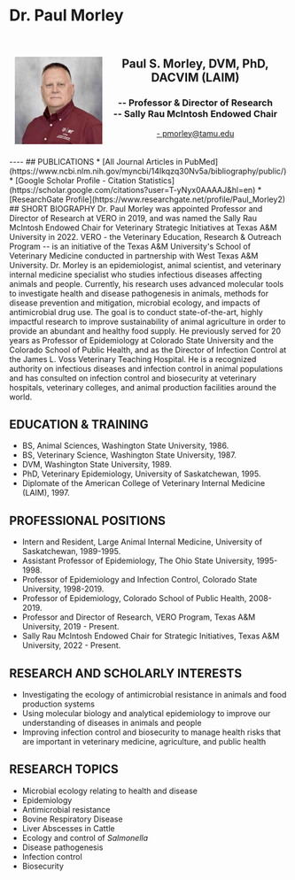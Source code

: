 # Dr. Paul Morley

<div style="display: grid; grid-template-columns: 1fr 2fr; grid-template-rows: auto auto; gap: 10px; padding: 10px;">
  <div style="grid-column: 1; grid-row: 1 / span 2; text-align: center;">
    <h2>  </h2>
       <img src="../assets/1.Morley.2023.web_small2.jpg" alt="Morley" loading="lazy" width="250" style="margin-right: 2px;"/>
  </div>
  <div style="grid-column: 2; grid-row: 1; text-align: center;">
    <h2><b>Paul S. Morley, DVM, PhD, DACVIM (LAIM)</h2></b>
    <h3>-- Professor & Director of Research<br>
        -- Sally Rau McIntosh Endowed Chair </h3>
    <p><a href="mailto:pmorley@tamu.edu">- pmorley@tamu.edu</a></p>
  </div>
  </div>
----
## PUBLICATIONS
* [All Journal Articles in PubMed](https://www.ncbi.nlm.nih.gov/myncbi/14Ikqzq30Nv5a/bibliography/public/)
* [Google Scholar Profile - Citation Statistics](https://scholar.google.com/citations?user=T-yNyx0AAAAJ&hl=en)
* [ResearchGate Profile](https://www.researchgate.net/profile/Paul_Morley2)
## SHORT BIOGRAPHY
Dr. Paul Morley was appointed Professor and Director of Research at VERO in 2019, and was named the Sally Rau McIntosh Endowed Chair for Veterinary Strategic Initiatives at Texas A&M University in 2022.  VERO - the Veterinary Education, Research & Outreach Program -- is an initiative of the Texas A&M University's School of Veterinary Medicine conducted in partnership with West Texas A&M University. Dr. Morley is an epidemiologist, animal scientist, and veterinary internal medicine specialist who studies infectious diseases affecting animals and people. Currently, his research uses advanced molecular tools to investigate health and disease pathogenesis in animals, methods for disease prevention and mitigation, microbial ecology, and impacts of antimicrobial drug use.  The goal is to conduct state-of-the-art, highly impactful research to improve sustainability of animal agriculture in order to provide an abundant and healthy food supply. He previously served for 20 years as Professor of Epidemiology at Colorado State University and the Colorado School of Public Health, and as the Director of Infection Control at the James L. Voss Veterinary Teaching Hospital. He is a recognized authority on infectious diseases and infection control in animal populations and has consulted on infection control and biosecurity  at veterinary hospitals, veterinary colleges, and animal production facilities around the world.    
      
## EDUCATION & TRAINING
* BS, Animal Sciences, Washington State University, 1986.
* BS, Veterinary Science, Washington State University, 1987.
* DVM, Washington State University, 1989.
* PhD, Veterinary Epidemiology, University of Saskatchewan, 1995.
* Diplomate of the American College of Veterinary Internal Medicine (LAIM), 1997.
## PROFESSIONAL POSITIONS
* Intern and Resident, Large Animal Internal Medicine, University of Saskatchewan, 1989-1995.
* Assistant Professor of Epidemiology, The Ohio State University, 1995-1998.
* Professor of Epidemiology and Infection Control, Colorado State University, 1998-2019.
* Professor of Epidemiology, Colorado School of Public Health, 2008-2019.
* Professor and Director of Research, VERO Program, Texas A&M University, 2019 - Present.
* Sally Rau McIntosh Endowed Chair for Strategic Initiatives, Texas A&M University, 2022 - Present.
## RESEARCH AND SCHOLARLY INTERESTS
* Investigating the ecology of antimicrobial resistance in animals and food production systems
* Using molecular biology and analytical epidemiology to improve our understanding of diseases in animals and people
* Improving infection control and biosecurity to manage health risks that are important in veterinary medicine, agriculture, and public health
## RESEARCH TOPICS
* Microbial ecology relating to health and disease
* Epidemiology
* Antimicrobial resistance
* Bovine Respiratory Disease
* Liver Abscesses in Cattle
* Ecology and control of <i>Salmonella</i>
* Disease pathogenesis
* Infection control
* Biosecurity


